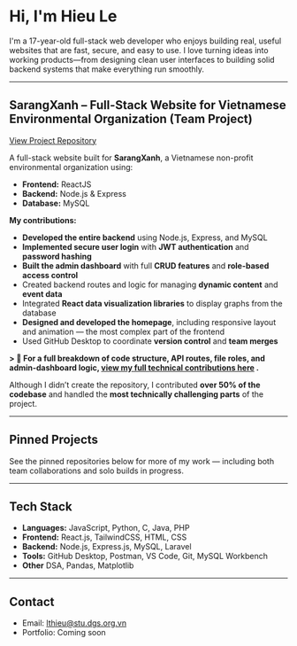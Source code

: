 # Hi, I'm Hieu Le

I'm a 17-year-old full-stack web developer who enjoys building real, useful websites that are fast, secure, and easy to use. I love turning ideas into working products—from designing clean user interfaces to building solid backend systems that make everything run smoothly.

---

## SarangXanh –  Full-Stack Website for Vietnamese Environmental Organization (Team Project)

[View Project Repository](https://github.com/dev-HieuLe/SarangXanh.git)

A full-stack website built for **SarangXanh**, a Vietnamese non-profit environmental organization using:

- **Frontend:** ReactJS  
- **Backend:** Node.js & Express  
- **Database:** MySQL


**My contributions:**

- **Developed the entire backend** using Node.js, Express, and MySQL
- **Implemented secure user login** with **JWT authentication** and **password hashing**
- **Built the admin dashboard** with full **CRUD features** and **role-based access control**
- Created backend routes and logic for managing **dynamic content** and **event data**
- Integrated **React data visualization libraries** to display graphs from the database
- **Designed and developed the homepage**, including responsive layout and animation — the most complex part of the frontend
- Used GitHub Desktop to coordinate **version control** and **team merges**
  
**> 📄 For a full breakdown of code structure, API routes, file roles, and admin-dashboard logic, [view my full technical contributions here](https://github.com/dev-HieuLe/SarangXanh/blob/main/Docs/Hieu-contributions.md)
.**

Although I didn’t create the repository, I contributed **over 50% of the codebase** and handled the **most technically challenging parts** of the project.

---

## Pinned Projects

See the pinned repositories below for more of my work — including both team collaborations and solo builds in progress.

---

## Tech Stack

- **Languages:** JavaScript, Python, C, Java, PHP
- **Frontend:** React.js, TailwindCSS, HTML, CSS
- **Backend:** Node.js, Express.js, MySQL, Laravel
- **Tools:** GitHub Desktop, Postman, VS Code, Git, MySQL Workbench
- **Other** DSA, Pandas, Matplotlib

---

## Contact

- Email: lthieu@stu.dgs.org.vn
- Portfolio: Coming soon
